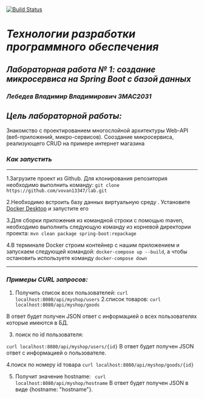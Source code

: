 
[![Build Status](https://travis-ci.com/vovan13347/lab.svg?branch=main)](https://travis-ci.com/vovan13347/lab)

# *Технологии разработки программного обеспечения*
## *Лабораторная работа № 1: создание микросервиса на Spring Boot с базой данных*
### *Лебедев Владимир Владимирович ЗМАС2031*
## *Цель лабораторной работы:*
Знакомство с проектированием многослойной архитектуры Web-API (веб-приложений, микро-сервисов).
Сооздание микросервиса, реализующего CRUD  на примере интернет магазина
### *Как запустить*

---

1.Загрузите проект из Github. Для клонирования репозитория необходимо выполнить команду:
`git clone https://github.com/vovan13347/lab.git`

2.Необходимо встроить базу данных виртуальную среду . Установите [Docker Desktop](https://www.docker.com/products/docker-desktop) и запустите его

3.Для сборки приложения из командной строки с помощью maven, необходимо выполнить следующую команду из корневой директории проекта:
`mvn clean package spring-boot:repackage`

4.В терминале Docker строим контейнер с нашим приложением  и запускаем  следующей командой:
`docker-compose up --build`, а чтобы остановить  используете команду `docker-compose down`  
  
  ---
### *Примеры CURL запросов:*


1. Получить список всех  пользователей:
`curl localhost:8080/api/myshop/users`
2.список товаров:
`curl localhost:8080/api/myshop/goods`

В ответ будет получен JSON ответ с информацией о всех пользователях которые имеются в БД.

3. поиск по id пользователя:

` curl localhost:8080/api/myshop/users/{id} `
В ответ будет получен JSON ответ с информацией о пользователе.

4.поиск по номеру id товара 
`curl localhost:8080/api/myshop/goods/{id}`



5. Получит значение hostname:
` curl localhost:8080/api/myshop/hostname` 
В ответ будет получен JSON в виде {hostname: "hostname"}.


